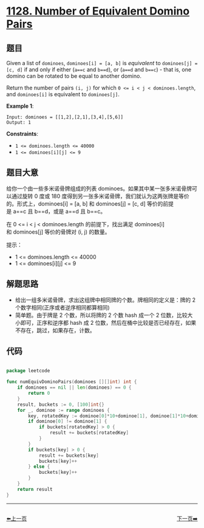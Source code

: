 # [1128. Number of Equivalent Domino Pairs](https://leetcode.com/problems/number-of-equivalent-domino-pairs/)


## 题目

Given a list of `dominoes`, `dominoes[i] = [a, b]` is *equivalent* to `dominoes[j] = [c, d]` if and only if either (`a==c` and `b==d`), or (`a==d` and `b==c`) - that is, one domino can be rotated to be equal to another domino.

Return the number of pairs `(i, j)` for which `0 <= i < j < dominoes.length`, and `dominoes[i]` is equivalent to `dominoes[j]`.

**Example 1**:

    Input: dominoes = [[1,2],[2,1],[3,4],[5,6]]
    Output: 1

**Constraints**:

- `1 <= dominoes.length <= 40000`
- `1 <= dominoes[i][j] <= 9`


## 题目大意

给你一个由一些多米诺骨牌组成的列表 dominoes。如果其中某一张多米诺骨牌可以通过旋转 0 度或 180 度得到另一张多米诺骨牌，我们就认为这两张牌是等价的。形式上，dominoes[i] = [a, b] 和 dominoes[j] = [c, d] 等价的前提是 a==c 且 b==d，或是 a==d 且 b==c。

在 0 <= i < j < dominoes.length 的前提下，找出满足 dominoes[i] 和 dominoes[j] 等价的骨牌对 (i, j) 的数量。

提示：

- 1 <= dominoes.length <= 40000
- 1 <= dominoes[i][j] <= 9



## 解题思路

- 给出一组多米诺骨牌，求出这组牌中相同牌的个数。牌相同的定义是：牌的 2 个数字相同(正序或者逆序相同都算相同)
- 简单题。由于牌是 2 个数，所以将牌的 2 个数 hash 成一个 2 位数，比较大小即可，正序和逆序都 hash 成 2 位数，然后在桶中比较是否已经存在，如果不存在，跳过，如果存在，计数。


## 代码

```go

package leetcode

func numEquivDominoPairs(dominoes [][]int) int {
	if dominoes == nil || len(dominoes) == 0 {
		return 0
	}
	result, buckets := 0, [100]int{}
	for _, dominoe := range dominoes {
		key, rotatedKey := dominoe[0]*10+dominoe[1], dominoe[1]*10+dominoe[0]
		if dominoe[0] != dominoe[1] {
			if buckets[rotatedKey] > 0 {
				result += buckets[rotatedKey]
			}
		}
		if buckets[key] > 0 {
			result += buckets[key]
			buckets[key]++
		} else {
			buckets[key]++
		}
	}
	return result
}

```


----------------------------------------------
<div style="display: flex;justify-content: space-between;align-items: center;">
<p><a href="https://books.halfrost.com/leetcode/ChapterFour/1100~1199/1123.Lowest-Common-Ancestor-of-Deepest-Leaves/">⬅️上一页</a></p>
<p><a href="https://books.halfrost.com/leetcode/ChapterFour/1100~1199/1137.N-th-Tribonacci-Number/">下一页➡️</a></p>
</div>
